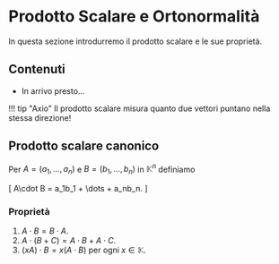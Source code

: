 # Prodotto Scalare e Ortonormalità

In questa sezione introdurremo il prodotto scalare e le sue proprietà.

## Contenuti

- In arrivo presto...

!!! tip "Axio"
    Il prodotto scalare misura quanto due vettori puntano nella stessa direzione!

## Prodotto scalare canonico

Per $A=(a_1,\dots,a_n)$ e $B=(b_1,\dots,b_n)$ in $\mathbb{K}^n$ definiamo

\[
A\cdot B = a_1b_1 + \dots + a_nb_n.
\]

### Proprietà

1. $A\cdot B = B\cdot A$.
2. $A\cdot (B+C) = A\cdot B + A\cdot C$.
3. $(xA)\cdot B = x(A\cdot B)$ per ogni $x\in\mathbb{K}$.
